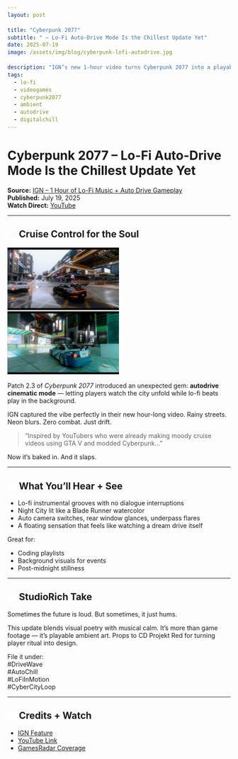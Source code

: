 ```yaml
---
layout: post

title: "Cyberpunk 2077"
subtitle: " – Lo-Fi Auto-Drive Mode Is the Chillest Update Yet"
date: 2025-07-19
image: /assets/img/blog/cyberpunk-lofi-autodrive.jpg

description: "IGN’s new 1-hour video turns Cyberpunk 2077 into a playable lo-fi beat tape — rain, chrome, and slow-motion serenity."
tags:
  - lo-fi
  - videogames
  - cyberpunk2077
  - ambient
  - autodrive
  - digitalchill
---
```


# Cyberpunk 2077 – Lo-Fi Auto-Drive Mode Is the Chillest Update Yet

**Source:** [IGN – 1 Hour of Lo-Fi Music + Auto Drive Gameplay](https://www.ign.com/videos/cyberpunk-2077-1-hour-of-lo-fi-music-and-auto-drive-4k-gameplay)  
**Published:** July 19, 2025  
**Watch Direct:** [YouTube](https://www.youtube.com/watch?v=Qk3b3cuwHb8)

---

## <img src="/assets/icons/car.svg" alt="Car icon" style="width: 1em; vertical-align: middle;" /> Cruise Control for the Soul
<img src="/assets/img/blog/cyberpunk-lofi-drive-01.jpg" alt="Neon street in Night City at dusk" width="50%">
<img src="/assets/img/blog/cyberpunk-lofi-drive-02.jpg" alt="Neon street in Night City at dusk" width="50%">


Patch 2.3 of *Cyberpunk 2077* introduced an unexpected gem: **autodrive cinematic mode** — letting players watch the city unfold while lo-fi beats play in the background.

IGN captured the vibe perfectly in their new hour-long video. Rainy streets. Neon blurs. Zero combat. Just drift.

> “Inspired by YouTubers who were already making moody cruise videos using GTA V and modded Cyberpunk…”

Now it’s baked in. And it slaps.

---

## <img src="/assets/icons/headphones.svg" alt="Headphones icon" style="width: 1em; vertical-align: middle;" /> What You’ll Hear + See
- Lo-fi instrumental grooves with no dialogue interruptions  
- Night City lit like a Blade Runner watercolor  
- Auto camera switches, rear window glances, underpass flares  
- A floating sensation that feels like watching a dream drive itself

Great for:
- Coding playlists  
- Background visuals for events  
- Post-midnight stillness

---

## <img src="/assets/icons/eye.svg" alt="Eye icon" style="width: 1em; vertical-align: middle;" /> StudioRich Take

Sometimes the future is loud. But sometimes, it just hums.

This update blends visual poetry with musical calm. It’s more than game footage — it’s playable ambient art. Props to CD Projekt Red for turning player ritual into design.

File it under:  
#DriveWave  
#AutoChill  
#LoFiInMotion  
#CyberCityLoop

---

## <img src="/assets/icons/book-open.svg" alt="Book Open icon" style="width: 1em; vertical-align: middle;" /> Credits + Watch
- [IGN Feature](https://www.ign.com/videos/cyberpunk-2077-1-hour-of-lo-fi-music-and-auto-drive-4k-gameplay)  
- [YouTube Link](https://www.youtube.com/watch?v=Qk3b3cuwHb8)  
- [GamesRadar Coverage](https://www.gamesradar.com/games/rpg/cyberpunk-2077-patch-2-3s-new-driving-modes-are-inspired-by-chill-youtube-videos-of-people-cruising-through-night-city-and-the-gta-5-fan-in-me-is-thrilled/)

